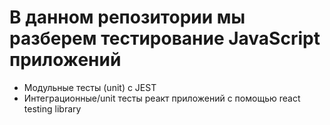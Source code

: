 # В данном репозитории мы разберем тестирование JavaScript приложений

- Модульные тесты (unit) с JEST
- Интеграционные/unit тесты реакт приложений с помощью react testing library
